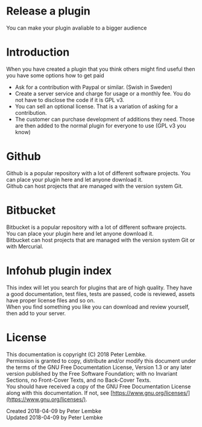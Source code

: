 # Release a plugin
You can make your plugin avaliable to a bigger audience  

# Introduction
When you have created a plugin that you think others might find useful then you have some options how to get paid  

- Ask for a contribution with Paypal or similar. (Swish in Sweden)
- Create a server service and charge for usage or a monthly fee. You do not have to disclose the code if it is GPL v3.
- You can sell an optional license. That is a variation of asking for a contribution.
- The customer can purchase development of additions they need. Those are then added to the normal plugin for everyone to use (GPL v3 you know)

# Github
Github is a popular repository with a lot of different software projects. You can place your plugin here and let anyone download it.  
Github can host projects that are managed with the version system Git.  

# Bitbucket
Bitbucket is a popular repository with a lot of different software projects. You can place your plugin here and let anyone download it.  
Bitbucket can host projects that are managed with the version system Git or with Mercurial.  

# Infohub plugin index
This index will let you search for plugins that are of high quality. They have a good documentation, test files, tests are passed, code is reviewed, assets have proper license files and so on.  
When you find something you like you can download and review yourself, then add to your server.  

# License
This documentation is copyright (C) 2018 Peter Lembke.  
Permission is granted to copy, distribute and/or modify this document under the terms of the GNU Free Documentation License, Version 1.3 or any later version published by the Free Software Foundation; with no Invariant Sections, no Front-Cover Texts, and no Back-Cover Texts.  
You should have received a copy of the GNU Free Documentation License along with this documentation. If not, see [https://www.gnu.org/licenses/](https://www.gnu.org/licenses/).  

Created 2018-04-09 by Peter Lembke  
Updated 2018-04-09 by Peter Lembke  


